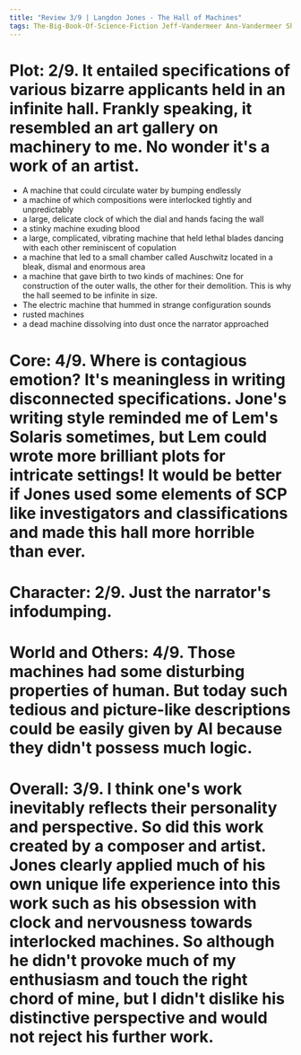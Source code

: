 ```yaml
---
title: "Review 3/9 | Langdon Jones - The Hall of Machines"
tags: The-Big-Book-Of-Science-Fiction Jeff-Vandermeer Ann-Vandermeer Short-Story Novelette Science-Fiction 1942- 1968
---
```


# Plot: 2/9. It entailed specifications of various bizarre applicants held in an infinite hall. Frankly speaking, it resembled an art gallery on machinery to me. No wonder it's a work of an artist. 
+ A machine that could circulate water by bumping endlessly 
+ a machine of which compositions were interlocked tightly and unpredictably 
+ a large, delicate clock of which the dial and hands facing the wall 
+ a stinky machine exuding blood  
+ a large, complicated, vibrating machine that held lethal blades dancing with each other reminiscent of copulation  
+ a machine that led to a small chamber called Auschwitz located in a bleak, dismal and enormous area  
+ a machine that gave birth to two kinds of machines: One for construction of the outer walls, the other for their demolition. This is why the hall seemed to be infinite in size.
+ The electric machine that hummed in strange configuration sounds
+ rusted machines 
+ a dead machine dissolving into dust once the narrator approached 


# Core: 4/9. Where is contagious emotion? It's meaningless in writing disconnected specifications. Jone's writing style reminded me of Lem's Solaris sometimes, but Lem could wrote more brilliant plots for intricate settings! It would be better if Jones used some elements of SCP like investigators and classifications and made this hall more horrible than ever.



# Character: 2/9. Just the narrator's infodumping.



# World and Others: 4/9. Those machines had some disturbing properties of human. But today such tedious and picture-like  descriptions could be easily given by AI because they didn't possess much logic. 



# Overall: 3/9. I think one's work inevitably reflects their personality and perspective. So did this work created by a composer and artist. Jones clearly applied much of his own unique life experience into this work such as his obsession with clock and nervousness towards interlocked machines. So although he didn't provoke much of my enthusiasm and touch the right chord of mine, but I didn't dislike his distinctive perspective and would not reject his further work.


